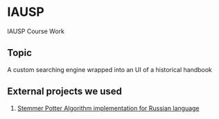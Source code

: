 # IAUSP

IAUSP Course Work

## Topic

A custom searching engine wrapped into an UI of a historical handbook 

## External projects we used 

1. [Stemmer Potter Algorithm implementation for Russian language](https://github.com/vpominchuk/StemmerPorterRU)